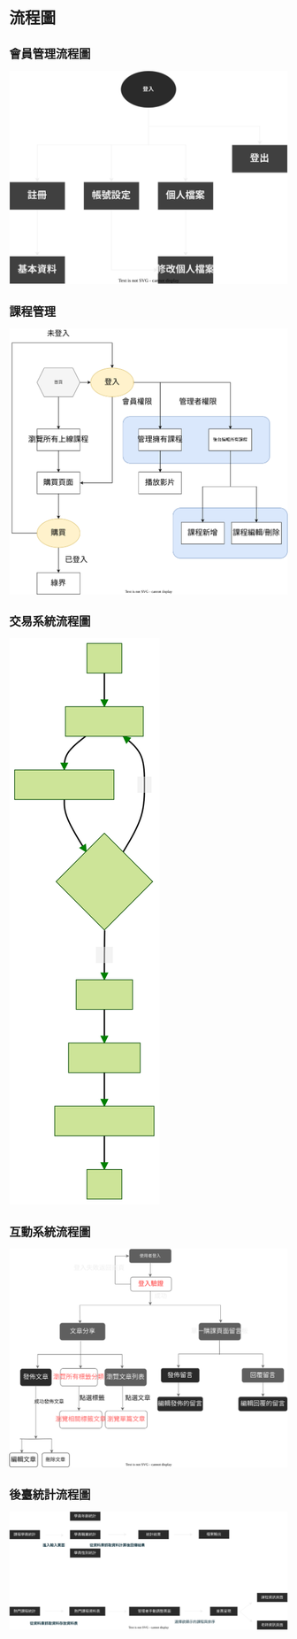 # 流程圖

## 會員管理流程圖
![會員管理流程圖](會員管理製作流程圖.drawio.svg)

## 課程管理
![課程管理流程圖](課程流程表.svg)

## 交易系統流程圖
![交易系統流程圖](付款流程圖.svg)

## 互動系統流程圖
![互動系統流程圖](互動平台流程圖.drawio.svg)

## 後臺統計流程圖
![後臺統計流程圖](後臺統計流程圖.drawio.svg)

<script src="https://code.jquery.com/jquery-3.6.0.slim.js" integrity="sha256-HwWONEZrpuoh951cQD1ov2HUK5zA5DwJ1DNUXaM6FsY=" crossorigin="anonymous"></script>

<script>
$(document).ready(function() {
  $('h2').each(function(index) {
    $(this).html((index + 1) + '. ' + $(this).html());
  });
});
</script>